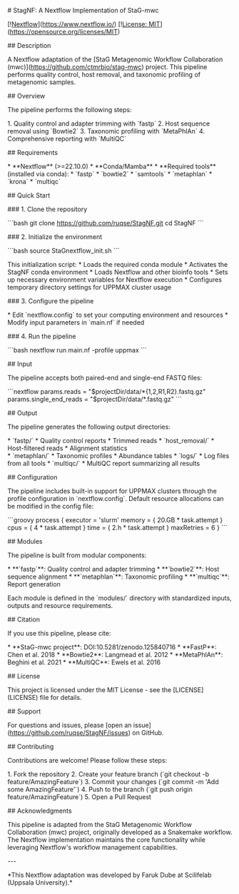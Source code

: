 \# StagNF: A Nextflow Implementation of StaG-mwc

\[\![Nextflow](https://img.shields.io/badge/nextflow-%E2%89%A522.10.0-brightgreen.svg)\](https://www.nextflow.io/)
\[\![License: MIT](https://img.shields.io/badge/License-MIT-yellow.svg)\](https://opensource.org/licenses/MIT)

\## Description

A Nextflow adaptation of the \[StaG Metagenomic Workflow Collaboration (mwc)\](https://github.com/ctmrbio/stag-mwc) project. This pipeline performs quality control, host removal, and taxonomic profiling of metagenomic samples.

\## Overview

The pipeline performs the following steps:

1\. Quality control and adapter trimming with \`fastp\`
2\. Host sequence removal using \`Bowtie2\`
3\. Taxonomic profiling with \`MetaPhlAn\`
4\. Comprehensive reporting with \`MultiQC\`

\## Requirements

\* \*\*Nextflow\*\* (>=22.10.0)
\* \*\*Conda/Mamba\*\*
\* \*\*Required tools\*\* (installed via conda):
  \* \`fastp\`
  \* \`bowtie2\`
  \* \`samtools\`
  \* \`metaphlan\`
  \* \`krona\`
  \* \`multiqc\`

\## Quick Start

\### 1. Clone the repository

\```bash
git clone https://github.com/ruqse/StagNF.git
cd StagNF
\```

\### 2. Initialize the environment

\```bash
source StaGnextflow_init.sh
\```

This initialization script:
\* Loads the required conda module
\* Activates the StagNF conda environment
\* Loads Nextflow and other bioinfo tools
\* Sets up necessary environment variables for Nextflow execution
\* Configures temporary directory settings for UPPMAX cluster usage

\### 3. Configure the pipeline

\* Edit \`nextflow.config\` to set your computing environment and resources
\* Modify input parameters in \`main.nf\` if needed

\### 4. Run the pipeline

\```bash
nextflow run main.nf -profile uppmax
\```

\## Input

The pipeline accepts both paired-end and single-end FASTQ files:

\```nextflow
params.reads = "$projectDir/data/*{1,2,R1,R2}.fastq.gz"
params.single_end_reads = "$projectDir/data/*.fastq.gz"
\```

\## Output

The pipeline generates the following output directories:

\* \`fastp/\`
  \* Quality control reports
  \* Trimmed reads
\* \`host_removal/\`
  \* Host-filtered reads
  \* Alignment statistics  
\* \`metaphlan/\`
  \* Taxonomic profiles
  \* Abundance tables
\* \`logs/\`
  \* Log files from all tools
\* \`multiqc/\`
  \* MultiQC report summarizing all results

\## Configuration

The pipeline includes built-in support for UPPMAX clusters through the profile configuration in \`nextflow.config\`. Default resource allocations can be modified in the config file:

\```groovy
process {
    executor = 'slurm'
    memory = { 20.GB * task.attempt }
    cpus = { 4 * task.attempt }
    time = { 2.h * task.attempt }
    maxRetries = 6
}
\```

\## Modules

The pipeline is built from modular components:

\* \*\*\`fastp\`\*\*: Quality control and adapter trimming
\* \*\*\`bowtie2\`\*\*: Host sequence alignment
\* \*\*\`metaphlan\`\*\*: Taxonomic profiling
\* \*\*\`multiqc\`\*\*: Report generation

Each module is defined in the \`modules/\` directory with standardized inputs, outputs and resource requirements.

\## Citation

If you use this pipeline, please cite:

\* \*\*StaG-mwc project\*\*: DOI:10.5281/zenodo.125840716
\* \*\*FastP\*\*: Chen et al. 2018 
\* \*\*Bowtie2\*\*: Langmead et al. 2012
\* \*\*MetaPhlAn\*\*: Beghini et al. 2021
\* \*\*MultiQC\*\*: Ewels et al. 2016

\## License

This project is licensed under the MIT License - see the \[LICENSE\](LICENSE) file for details.

\## Support

For questions and issues, please \[open an issue\](https://github.com/ruqse/StagNF/issues) on GitHub.

\## Contributing

Contributions are welcome! Please follow these steps:

1\. Fork the repository
2\. Create your feature branch (\`git checkout -b feature/AmazingFeature\`)
3\. Commit your changes (\`git commit -m 'Add some AmazingFeature'\`)
4\. Push to the branch (\`git push origin feature/AmazingFeature\`)
5\. Open a Pull Request

\## Acknowledgments

This pipeline is adapted from the StaG Metagenomic Workflow Collaboration (mwc) project, originally developed as a Snakemake workflow. The Nextflow implementation maintains the core functionality while leveraging Nextflow's workflow management capabilities.

\---

\*This Nextflow adaptation was developed by Faruk Dube at Scilifelab (Uppsala University).\*
